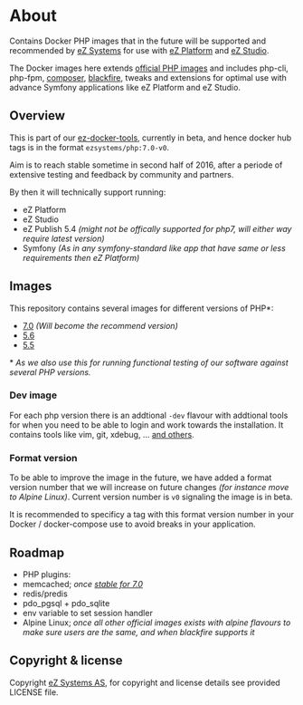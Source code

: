 # About

Contains Docker PHP images that in the future will be supported and recommended by [eZ Systems](http://ez.no/)
for use with [eZ Platform](http://ezplatform.com/) and [eZ Studio](http://ezstudio.com/).

The Docker images here extends [official PHP images](https://hub.docker.com/_/php/) and includes php-cli, php-fpm, [composer](https://getcomposer.org/), [blackfire](https://blackfire.io/), tweaks and extensions for optimal use with advance Symfony applications like eZ Platform and eZ Studio.


## Overview

This is part of our [ez-docker-tools](https://github.com/ezsystems/docker-tools), currently in beta, and hence docker hub
tags is in the format `ezsystems/php:7.0-v0`.

Aim is to reach stable sometime in second half of 2016, after a periode of extensive testing and feedback by community and partners.

By then it will technically support running:
- eZ Platform
- eZ Studio
- eZ Publish 5.4 *(might not be offically supported for php7, will either way require latest version)*
- Symfony *(As in any symfony-standard like app that have same or less requirements then eZ Platform)*

## Images

This repository contains several images for different versions of PHP\*:
- [7.0](php/Dockerfile-7.0) *(Will become the recommend version)*
- [5.6](php/Dockerfile-5.6)
- [5.5](php/Dockerfile-5.5)

\* *As we also use this for running functional testing of our software against several PHP versions.*

### Dev image

For each php version there is an addtional `-dev` flavour with addtional tools for when you need to be able to login and work towards the installation. It contains tools like vim, git, xdebug, ... [and others](php/Dockerfile-dev).


### Format version

To be able to improve the image in the future, we have added a format version number that we will increase on future changes *(for instance move to Alpine Linux)*. Current version number is `v0` signaling the image is in beta.

It is recommended to specificy a tag with this format version number in your Docker / docker-compose use to avoid breaks in your application.

## Roadmap

- PHP plugins:
 - memcached; *once [stable for 7.0](https://github.com/php-memcached-dev/php-memcached/releases)*
 - redis/predis
 - pdo_pgsql + pdo_sqlite
- env variable to set session handler
- Alpine Linux; *once all other official images exists with alpine flavours to make sure users are the same, and when blackfire supports it*

## Copyright & license
Copyright [eZ Systems AS](http://ez.no/), for copyright and license details see provided LICENSE file.
